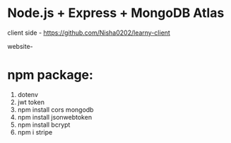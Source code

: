# Node.js + Express + MongoDB Atlas
client side - https://github.com/Nisha0202/learny-client

website- 
# npm package:
1. dotenv
2. jwt token
3. npm install cors mongodb
4. npm install jsonwebtoken
5. npm install bcrypt
6.  npm i stripe


